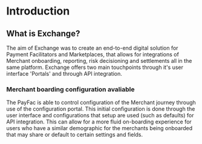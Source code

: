 # Introduction

## What is Exchange?

The aim of Exchange was to create an end-to-end digital solution for Payment Facilitators and Marketplaces, that allows for integrations of Merchant onboarding, reporting, risk decisioning and settlements all in the same platform. Exchange offers two main touchpoints through it's user interface 'Portals' and through API integration.

### Merchant boarding configuration avaliable

The PayFac is able to control configuration of the Merchant journey through use of the configuration portal. This initial configuration is done through the user interface  and configurations that setup are used (such as defaults) for API integration. This can allow for a more fluid on-boarding experience for users who have a similar demographic for the merchants being onboarded that may share or default to certain settings and fields.


